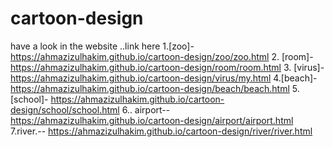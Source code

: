 # cartoon-design
have a look in the website ..link here
1.[zoo]-  
https://ahmazizulhakim.github.io/cartoon-design/zoo/zoo.html
  2. [room]-
https://ahmazizulhakim.github.io/cartoon-design/room/room.html
   3. [virus]-
https://ahmazizulhakim.github.io/cartoon-design/virus/my.html
  4.[beach]-
https://ahmazizulhakim.github.io/cartoon-design/beach/beach.html
  5.[school]-
https://ahmazizulhakim.github.io/cartoon-design/school/school.html
 6.. airport--
  https://ahmazizulhakim.github.io/cartoon-design/airport/airport.html
    7.river.--
     https://ahmazizulhakim.github.io/cartoon-design/river/river.html
    
